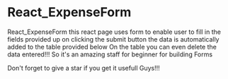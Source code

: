 # React_ExpenseForm
React_ExpenseForm
this react page uses form to enable user to fill in the fields provided
up on clicking the submit button the data is automatically added to the table provided below
On the table you can even delete the data entered!!!
So it's an amazing staff for beginner for building Forms

Don't forget to give a star if you get it usefull Guys!!!
